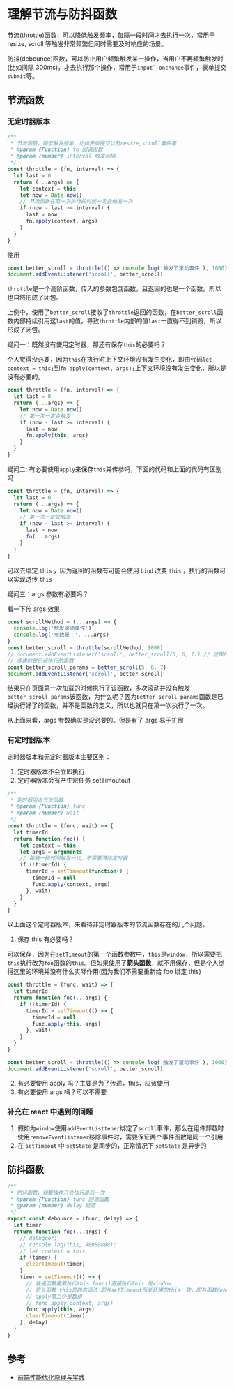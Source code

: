 # 理解节流与防抖函数

节流(throttle)函数，可以降低触发频率，每隔一段时间才去执行一次，常用于 resize, scroll 等触发非常频繁但同时需要及时响应的场景。

防抖(debounce)函数，可以防止用户频繁触发某一操作，当用户不再频繁触发时(比如间隔 300ms)，才去执行那个操作，常用于` input``onchange `事件，表单提交`submit`等。

## 节流函数

### 无定时器版本

```js
/**
 * 节流函数，降低触发频率，比如表单提交以及resize,scroll事件等
 * @param {Function} fn 回调函数
 * @param {number} interval 触发间隔
 */
const throttle = (fn, interval) => {
  let last = 0
  return (...args) => {
    let context = this
    let now = Date.now()
    // 节流函数在第一次执行的时候一定会触发一次
    if (now - last >= interval) {
      last = now
      fn.apply(context, args)
    }
  }
}
```

使用

```js
const better_scroll = throttle(() => console.log('触发了滚动事件'), 1000)
document.addEventListener('scroll', better_scroll)
```

`throttle`是一个高阶函数，传入的参数包含函数，且返回的也是一个函数。所以也自然形成了闭包。

上例中，使用了`better_scroll`接收了`throttle`返回的函数，在`better_scroll`函数内部持续引用这`last`的值，导致`throttle`内部的值`last`一直得不到销毁，所以形成了闭包。

疑问一：既然没有使用定时器，那还有保存`this`的必要吗？

个人觉得没必要，因为`this`在执行时上下文环境没有发生变化，即由代码`let context = this;`到`fn.apply(context, args);`上下文环境没有发生变化，所以是没有必要的。

```js
const throttle = (fn, interval) => {
  let last = 0
  return (...args) => {
    let now = Date.now()
    // 第一次一定会触发
    if (now - last >= interval) {
      last = now
      fn.apply(this, args)
    }
  }
}
```

疑问二: 有必要使用`apply`来保存`this`并传参吗，下面的代码和上面的代码有区别吗

```js
const throttle = (fn, interval) => {
  let last = 0
  return (...args) => {
    let now = Date.now()
    // 第一次一定会触发
    if (now - last >= interval) {
      last = now
      fn(...args)
    }
  }
}
```

可以去绑定 `this` ，因为返回的函数有可能会使用 `bind` 改变 `this` ，执行的函数可以实现透传 `this`

疑问三：args 参数有必要吗？

看一下传 args 效果

```js
const scrollMethod = (...args) => {
  console.log('触发滚动事件')
  console.log('参数是：', ...args)
}
const better_scroll = throttle(scrollMethod, 1000)
// document.addEventListener('scroll', better_scroll(5, 6, 7)) // 这样传的是函数的执行，只会执行一次
// 传递的是已经执行的函数
const better_scroll_params = better_scroll(5, 6, 7)
document.addEventListener('scroll', better_scroll) 
```

结果只在页面第一次加载的时候执行了该函数，多次滚动并没有触发`better_scroll_params`该函数，为什么呢？因为`better_scroll_params`函数是已经执行好了的函数，并不是函数的定义，所以也就只在第一次执行了一次。

从上面来看，args 参数确实是没必要的。但是有了 args 易于扩展

### 有定时器版本

定时器版本和无定时器版本主要区别：

1. 定时器版本不会立即执行
2. 定时器版本会有产生宏任务 setTimoutout

```js
/**
 * 定时器版本节流函数
 * @param {Function} func
 * @param {number} wait
 */
const throttle = (func, wait) => {
  let timerId
  return function foo() {
    let context = this
    let args = arguments
    // 每隔一段时间触发一次，不需要清除定时器
    if (!timerId) {
      timerId = setTimeout(function() {
        timerId = null
        func.apply(context, args)
      }, wait)
    }
  }
}
```

以上面这个定时器版本，来看待非定时器版本的节流函数存在的几个问题。

1. 保存 this 有必要吗？

可以保存，因为在`setTimeout`的第一个函数参数中，`this`是`window`，所以需要把`this`执行改为`foo`函数的`this`。但如果使用了**箭头函数**，就不用保存，但是个人觉得这里的环境并没有什么实际作用(因为我们不需要重新给 foo 绑定 this)

```js
const throttle = (func, wait) => {
  let timerId
  return function foo(...args) {
    if (!timerId) {
      timerId = setTimeout(() => {
        timerId = null
        func.apply(this, args)
      }, wait)
    }
  }
}

const better_scroll = throttle(() => console.log('触发了滚动事件'), 1000)
document.addEventListener('scroll', better_scroll)
```

2. 有必要使用 apply 吗？主要是为了传递，this，应该使用
3. 有必要使用 args 吗？可以不需要

### 补充在 react 中遇到的问题

1. 假如为`window`使用`addEventListtener`绑定了`scroll`事件，那么在组件卸载时使用`removeEventlistener`移除事件时，需要保证两个事件函数是同一个引用
2. 在 `setTimeout` 中 `setState` 是同步的，正常情况下 `setState` 是异步的

## 防抖函数

```js
/**
 * 防抖函数，频繁操作只会执行最后一次
 * @param {Function} func 回调函数
 * @param {number} delay 延迟
 */
export const debounce = (func, delay) => {
  let timer
  return function foo(...args) {
    // debugger;
    // console.log(this, 98989898);
    // let context = this
    if (timer) {
      clearTimeout(timer)
    }
    timer = setTimeout(() => {
      // 普通函数需要执行this func()直接执行this 是window
      // 箭头函数 this是静态语法 即与setTimeout所处环境的this一致，即与函数debounceReturnCb环境一致
      // apply第二个是数组
      // func.apply(context, args)
      func.apply(this, args)
      clearTimeout(timer)
    }, delay)
  }
}
```

## 参考

- [前端性能优化原理与实践](https://juejin.im/book/5b936540f265da0a9624b04b/section/5bb6212be51d451a3f4c3570)
